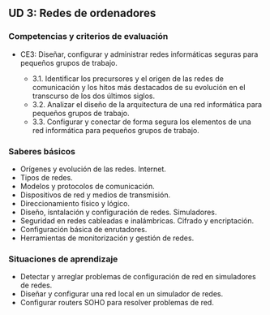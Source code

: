 ## UD 3: Redes de ordenadores

### Competencias y criterios de evaluación

* CE3: Diseñar, configurar y administrar redes informáticas seguras para pequeños grupos de trabajo.

  * 3.1. Identificar los precursores y el origen de las redes de comunicación y los hitos más destacados de su evolución en el transcurso de los dos últimos siglos.
  * 3.2. Analizar el diseño de la arquitectura de una red informática para pequeños grupos de trabajo.
  * 3.3. Configurar y conectar de forma segura los elementos de una red informática para pequeños grupos de trabajo.

### Saberes básicos

  * Orígenes y evolución de las redes. Internet.
  * Tipos de redes.
  * Modelos y protocolos de comunicación.
  * Dispositivos de red y medios de transmisión.
  * Direccionamiento físico y lógico.
  * Diseño, isntalación y configuración de redes. Simuladores.
  * Seguridad en redes cableadas e inalámbricas. Cifrado y encriptación.
  * Configuración básica de enrutadores.
  * Herramientas de monitorización y gestión de redes.

### Situaciones de aprendizaje

* Detectar y arreglar problemas de configuración de red en simuladores de redes.
* Diseñar y configurar una red local en un simulador de redes.
* Configurar routers SOHO para resolver problemas de red.
